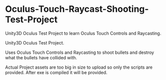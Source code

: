 # Oculus-Touch-Raycast-Shooting-Test-Project
Unity3D Oculus Test Project to learn Oculus Touch Controls and Raycasting.

Unity3D Oculus Test Project.

Uses Oculus Touch Controls and Raycasting to shoot bullets and destroy what the bullets have collided with.

Actual Project assets are too big in size to upload so only the scripts are provided. After exe is compiled it will be provided.
